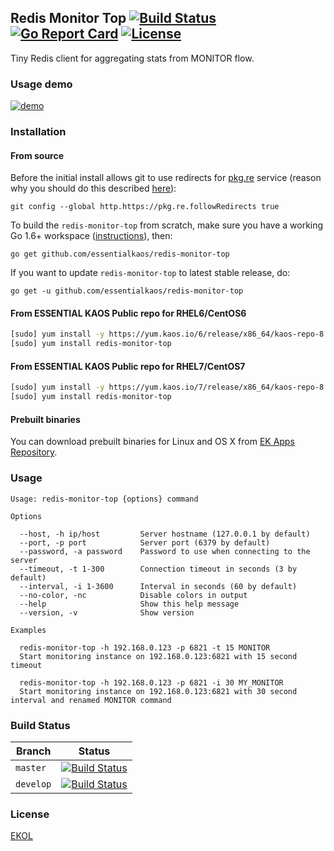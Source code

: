 ## Redis Monitor Top [![Build Status](https://travis-ci.org/essentialkaos/redis-monitor-top.svg?branch=master)](https://travis-ci.org/essentialkaos/redis-monitor-top) [![Go Report Card](https://goreportcard.com/badge/github.com/essentialkaos/redis-monitor-top)](https://goreportcard.com/report/github.com/essentialkaos/redis-monitor-top) [![License](https://gh.kaos.io/ekol.svg)](https://essentialkaos.com/ekol)

Tiny Redis client for aggregating stats from MONITOR flow.

### Usage demo

[![demo](https://gh.kaos.io/redis-monitor-top-100.gif)](#usage-demo)

### Installation

#### From source

Before the initial install allows git to use redirects for [pkg.re](https://github.com/essentialkaos/pkgre) service (reason why you should do this described [here](https://github.com/essentialkaos/pkgre#git-support)):

```
git config --global http.https://pkg.re.followRedirects true
```

To build the `redis-monitor-top` from scratch, make sure you have a working Go 1.6+ workspace ([instructions](https://golang.org/doc/install)), then:

```
go get github.com/essentialkaos/redis-monitor-top
```

If you want to update `redis-monitor-top` to latest stable release, do:

```
go get -u github.com/essentialkaos/redis-monitor-top
```

#### From ESSENTIAL KAOS Public repo for RHEL6/CentOS6

```bash
[sudo] yum install -y https://yum.kaos.io/6/release/x86_64/kaos-repo-8.0-0.el6.noarch.rpm
[sudo] yum install redis-monitor-top
```

#### From ESSENTIAL KAOS Public repo for RHEL7/CentOS7

```bash
[sudo] yum install -y https://yum.kaos.io/7/release/x86_64/kaos-repo-8.0-0.el7.noarch.rpm
[sudo] yum install redis-monitor-top
```

#### Prebuilt binaries

You can download prebuilt binaries for Linux and OS X from [EK Apps Repository](https://apps.kaos.io/redis-monitor-top/latest).

### Usage

```
Usage: redis-monitor-top {options} command

Options

  --host, -h ip/host         Server hostname (127.0.0.1 by default)
  --port, -p port            Server port (6379 by default)
  --password, -a password    Password to use when connecting to the server
  --timeout, -t 1-300        Connection timeout in seconds (3 by default)
  --interval, -i 1-3600      Interval in seconds (60 by default)
  --no-color, -nc            Disable colors in output
  --help                     Show this help message
  --version, -v              Show version

Examples

  redis-monitor-top -h 192.168.0.123 -p 6821 -t 15 MONITOR
  Start monitoring instance on 192.168.0.123:6821 with 15 second timeout

  redis-monitor-top -h 192.168.0.123 -p 6821 -i 30 MY_MONITOR
  Start monitoring instance on 192.168.0.123:6821 with 30 second interval and renamed MONITOR command

```

### Build Status

| Branch | Status |
|--------|--------|
| `master` | [![Build Status](https://travis-ci.org/essentialkaos/redis-monitor-top.svg?branch=master)](https://travis-ci.org/essentialkaos/redis-monitor-top) |
| `develop` | [![Build Status](https://travis-ci.org/essentialkaos/redis-monitor-top.svg?branch=develop)](https://travis-ci.org/essentialkaos/redis-monitor-top) |

### License

[EKOL](https://essentialkaos.com/ekol)
